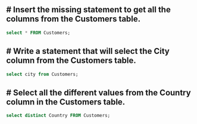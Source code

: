 ## # Insert the missing statement to get all the columns from the Customers table.

``` sql
select * FROM Customers;
```

## # Write a statement that will select the City column from the Customers table.

``` sql
select city from Customers;
```

## # Select all the different values from the Country column in the Customers table.

``` sql
select distinct Country FROM Customers;
```
